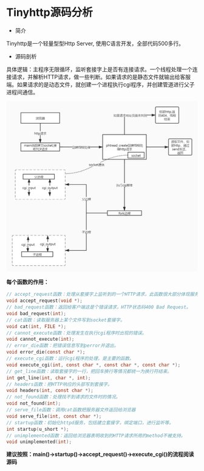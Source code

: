 # Tinyhttp源码分析

* 简介

Tinyhttp是一个轻量型型Http Server, 使用C语言开发，全部代码500多行。

* 源码剖析

具体逻辑：主程序无限循环，监听套接字上是否有连接请求。一个线程处理一个连接请求，并解析HTTP请求，做一些判断。如果请求的是静态文件就输出给客服端。如果请求的是动态文件，就创建一个进程执行cgi程序，并创建管道进行父子进程间通信。

![TinyHttpd流程图](images/TinyHttpd流程图.jpg)

**每个函数的作用：**

```c
// accept_request函数：处理从套接字上监听到的一个HTTP请求，此函数很大部分体现服务器处理请求流程。
void accept_request(void *);
// bad_request函数：返回给客户端这是个错误请求，HTTP状态码400 Bad Request。
void bad_request(int);
// cat函数：读取服务器上某个文件写到socket套接字。
void cat(int, FILE *);
// cannot_execute函数：处理发生在执行cgi程序时出现的错误。
void cannot_execute(int);
// error_die函数：把错误信息写到perror并退出。
void error_die(const char *);
// execute_cgi函数：运行cgi程序的处理，是主要的函数。
void execute_cgi(int, const char *, const char *, const char *);
// get_line函数：读取套接字的一行，把回车换行等情况都统一为换行符结束。
int get_line(int, char *, int);
// headers函数：把HTTP响应的头部写到套接字。
void headers(int, const char *);
// not_found函数：处理找不到请求的文件时的情况。
void not_found(int);
// serve_file函数：调用cat函数把服务器文件返回给浏览器
void serve_file(int, const char *);
// startup函数：初始化httpd服务，包括建立套接字，绑定端口，进行监听等。
int startup(u_short *);
// unimplemented函数：返回给浏览器表明收到的HTTP请求所用的method不被支持。
void unimplemented(int);
```

**建议按照：main()->startup()->accept_request()->execute_cgi()的流程阅读源码**

